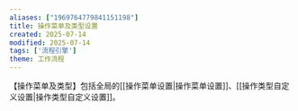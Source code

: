 ```yaml
---
aliases: ["1969764779841151198"]
title: 操作菜单及类型设置
created: 2025-07-14
modified: 2025-07-14
tags: ['流程引擎']
theme: 工作流程
---
```


【操作菜单及类型】包括全局的[[操作菜单设置|操作菜单设置]]、[[操作类型自定义设置|操作类型自定义设置]]。